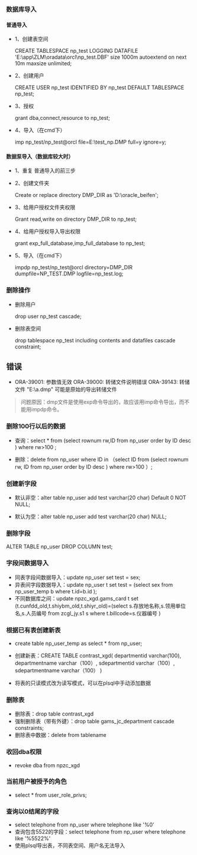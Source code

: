 ### 数据库导入 ###
#### 普通导入 ####
- 1、创建表空间

    CREATE TABLESPACE np_test LOGGING DATAFILE 'E:\app\ZLM\oradata\orcl\np_test.DBF' size 1000m autoextend on next 10m maxsize unlimited;
- 2、创建用户

    CREATE USER np_test IDENTIFIED BY np_test DEFAULT TABLESPACE np_test;
- 3、授权

    grant dba,connect,resource to np_test;
- 4、导入（在cmd下）

    imp np_test/np_test@orcl file=E:\test_np.DMP full=y ignore=y;
#### 数据泵导入（数据库较大时） ####
 
- 1、重复 普通导入的前三步
- 2、创建文件夹

    Create or replace directory DMP_DIR as 'D:\oracle_beifen';
- 3、给用户授权文件夹权限

    Grant read,write on directory DMP_DIR to np_test;
- 4、给用户授权导入导出权限

    grant exp_full_database,imp_full_database to np_test;
- 5、导入（在cmd下）

    impdp np_test/np_test@orcl directory=DMP_DIR dumpfile=NP_TEST.DMP  logfile=np_test.log;
### 删除操作 ###
- 删除用户

    drop user np_test cascade;
- 删除表空间

    drop tablespace np_test including contents and datafiles cascade constraint;
## 错误 ##
- ORA-39001: 参数值无效
  ORA-39000: 转储文件说明错误
  ORA-39143: 转储文件 "E:\a.dmp" 可能是原始的导出转储文件
> 问题原因：dmp文件是使用exp命令导出的，故应该用imp命令导出，而不能用impdp命令。

### 删除100行以后的数据 ###

- 查询：select * from (select rownum rw,ID  from np_user order by ID desc ) where rw>100 ;

- 删除：delete from np_user where ID in （select ID from (select rownum rw, ID from np_user order by ID desc ) where rw>100 ）;

### 创建新字段 ###
- 默认非空：alter table np_user add test varchar(20 char)  Default 0 NOT NULL;



- 默认为空：alter table np_user add test varchar(20 char)  NULL;
### 删除字段 ###

ALTER TABLE np_user DROP COLUMN test; 

### 字段间数据导入 ###
- 同表字段间数据导入：update np_user set test = sex;
- 异表间字段数据导入：update np_user t set test = (select sex  from np_user_temp b where t.id=b.id  );
- 不同数据库之间：update  npzc_xgd.gams_card t  set (t.cunfdd_old,t.shiybm_old,t.shiyr_old)=(select s.存放地名称,s.领用单位名,s.人员编号  from zcgl_jy.s1 s where t.billcode=s.仪器编号 )
### 根据已有表创建新表 ###
- create table np_user_temp as select * from np_user;
- 创建新表：CREATE TABLE contrast_xgd(
departmentid varchar(100),
departmentname varchar（100）,
sdepartmentid  varchar（100）,
sdepartmentname varchar（100）
)

- 将表的只读模式改为读写模式，可以在plsql中手动添加数据
### 删除表 ###
- 删除表：drop table contrast_xgd
- 强制删除表（带有外键）：drop table gams_jc_department cascade constraints;
- 删除表中数据：delete from tablename
### 收回dba权限 ###
- revoke dba from npzc_xgd
### 当前用户被授予的角色 ###
-  select * from user_role_privs;
### 查询以0结尾的字段 ###
- select telephone from  np_user where telephone like  '%0'
- 查询包含5522的字段：select telephone from  np_user where telephone like  '%5522%'
- 使用plsql导出表，不同表空间、用户名无法导入



